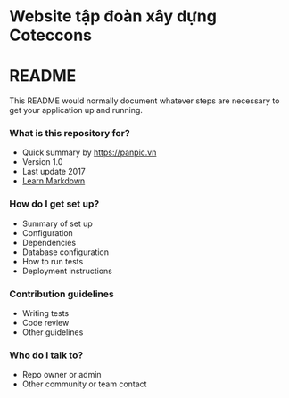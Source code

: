 # Website tập đoàn xây dựng Coteccons
# README #

This README would normally document whatever steps are necessary to get your application up and running.

### What is this repository for? ###

* Quick summary by https://panpic.vn 
* Version 1.0
* Last update 2017
* [Learn Markdown](https://bitbucket.org/tutorials/markdowndemo)

### How do I get set up? ###

* Summary of set up
* Configuration
* Dependencies
* Database configuration
* How to run tests
* Deployment instructions

### Contribution guidelines ###

* Writing tests
* Code review
* Other guidelines

### Who do I talk to? ###

* Repo owner or admin
* Other community or team contact
